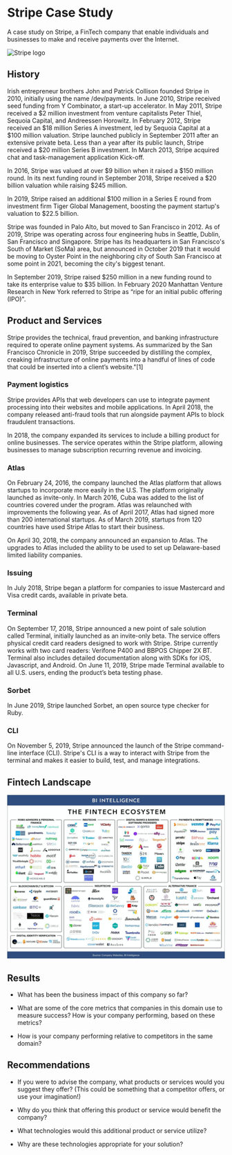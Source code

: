 # Stripe Case Study
A case study on Stripe, a FinTech company that enable individuals and businesses to make and receive payments over the Internet.


![Stripe logo](https://stripe.com/img/v3/home/social.png)

## History
Irish entrepreneur brothers John and Patrick Collison founded Stripe in 2010, initially using the name /dev/payments. In June 2010, Stripe received seed funding from Y Combinator, a start-up accelerator. In May 2011, Stripe received a $2 million investment from venture capitalists Peter Thiel, Sequoia Capital, and Andreessen Horowitz. In February 2012, Stripe received an $18 million Series A investment, led by Sequoia Capital at a $100 million valuation. Stripe launched publicly in September 2011 after an extensive private beta. Less than a year after its public launch, Stripe received a $20 million Series B investment. In March 2013, Stripe acquired chat and task-management application Kick-off.

In 2016, Stripe was valued at over $9 billion when it raised a $150 million round. In its next funding round in September 2018, Stripe received a $20 billion valuation while raising $245 million.

In 2019, Stripe raised an additional $100 million in a Series E round from investment firm Tiger Global Management, boosting the payment startup's valuation to $22.5 billion.

Stripe was founded in Palo Alto, but moved to San Francisco in 2012. As of 2019, Stripe was operating across four engineering hubs in Seattle, Dublin, San Francisco and Singapore. Stripe has its headquarters in San Francisco's South of Market (SoMa) area, but announced in October 2019 that it would be moving to Oyster Point in the neighboring city of South San Francisco at some point in 2021, becoming the city's biggest tenant.

In September 2019, Stripe raised $250 million in a new funding round to take its enterprise value to $35 billion. In February 2020 Manhattan Venture Research in New York referred to Stripe as “ripe for an initial public offering (IPO)".

## Product and Services

Stripe provides the technical, fraud prevention, and banking infrastructure required to operate online payment systems. As summarized by the San Francisco Chronicle in 2019, Stripe succeeded by distilling the complex, creaking infrastructure of online payments into a handful of lines of code that could be inserted into a client’s website."[1]

### Payment logistics
Stripe provides APIs that web developers can use to integrate payment processing into their websites and mobile applications. In April 2018, the company released anti-fraud tools that run alongside payment APIs to block fraudulent transactions.

In 2018, the company expanded its services to include a billing product for online businesses. The service operates within the Stripe platform, allowing businesses to manage subscription recurring revenue and invoicing.

### Atlas
On February 24, 2016, the company launched the Atlas platform that allows startups to incorporate more easily in the U.S. The platform originally launched as invite-only. In March 2016, Cuba was added to the list of countries covered under the program. Atlas was relaunched with improvements the following year. As of April 2017, Atlas had signed more than 200 international startups. As of March 2019, startups from 120 countries have used Stripe Atlas to start their business.

On April 30, 2018, the company announced an expansion to Atlas. The upgrades to Atlas included the ability to be used to set up Delaware-based limited liability companies.

### Issuing
In July 2018, Stripe began a platform for companies to issue Mastercard and Visa credit cards, available in private beta.

### Terminal
On September 17, 2018, Stripe announced a new point of sale solution called Terminal, initially launched as an invite-only beta. The service offers physical credit card readers designed to work with Stripe. Stripe currently works with two card readers: Verifone P400 and BBPOS Chipper 2X BT. Terminal also includes detailed documentation along with SDKs for iOS, Javascript, and Android. On June 11, 2019, Stripe made Terminal available to all U.S. users, ending the product’s beta testing phase.

### Sorbet
In June 2019, Stripe launched Sorbet, an open source type checker for Ruby.

### CLI
On November 5, 2019, Stripe announced the launch of the Stripe command-line interface (CLI). Stripe's CLI is a way to interact with Stripe from the terminal and makes it easier to build, test, and manage integrations.





## Fintech Landscape
![Fintech Landscape](images/fintech_landscape.jpeg)



## Results

* What has been the business impact of this company so far?

* What are some of the core metrics that companies in this domain use to measure success? How is your company performing, based on these metrics?

* How is your company performing relative to competitors in the same domain?


## Recommendations

* If you were to advise the company, what products or services would you suggest they offer? (This could be something that a competitor offers, or use your imagination!)

* Why do you think that offering this product or service would benefit the company?

* What technologies would this additional product or service utilize?

* Why are these technologies appropriate for your solution?

